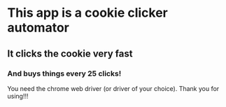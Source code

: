 # This app is a cookie clicker automator
## It clicks the cookie very fast
### And buys things every 25 clicks!
You need the chrome web driver (or driver of your choice).
Thank you for using!!!
